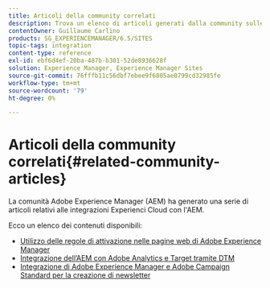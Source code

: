 ```yaml
---
title: Articoli della community correlati
description: Trova un elenco di articoli generati dalla community sulle integrazioni di Experience Cloud con Adobe Experience Manager.
contentOwner: Guillaume Carlino
products: SG_EXPERIENCEMANAGER/6.5/SITES
topic-tags: integration
content-type: reference
exl-id: ebf6d4ef-20ba-487b-b301-52de8936628f
solution: Experience Manager, Experience Manager Sites
source-git-commit: 76fffb11c56dbf7ebee9f6805ae0799cd32985fe
workflow-type: tm+mt
source-wordcount: '79'
ht-degree: 0%

---
```


# Articoli della community correlati{#related-community-articles}

La comunità Adobe Experience Manager (AEM) ha generato una serie di articoli relativi alle integrazioni Experienci Cloud con l&#39;AEM.

Ecco un elenco dei contenuti disponibili:

* [Utilizzo delle regole di attivazione nelle pagine web di Adobe Experience Manager](https://helpx.adobe.com/experience-manager/using/dtm.html)
* [Integrazione dell’AEM con Adobe Analytics e Target tramite DTM](https://helpx.adobe.com/experience-manager/using/integrate-digital-marketing-solutions.html)
* [Integrazione di Adobe Experience Manager e Adobe Campaign Standard per la creazione di newsletter](https://helpx.adobe.com/experience-manager/using/aem_campaign.html)
